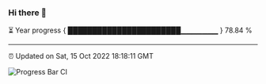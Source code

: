 ### Hi there 👋

⏳ Year progress { ███████████████████████▁▁▁▁▁▁▁ } 78.84 %

---

⏰ Updated on Sat, 15 Oct 2022 18:18:11 GMT

![Progress Bar CI](https://github.com/liununu/liununu/workflows/Progress%20Bar%20CI/badge.svg)
